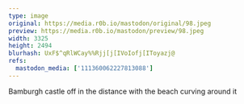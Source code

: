 ```yaml
---
type: image
original: https://media.r0b.io/mastodon/original/98.jpeg
preview: https://media.r0b.io/mastodon/preview/98.jpeg
width: 3325
height: 2494
blurhash: UxF$^qRlWCay%%Rjj[j[IVoIofj[IToyazj@
refs:
  mastodon_media: ['111360062227813088']
---
```


Bamburgh castle off in the distance with the beach curving around it
